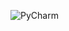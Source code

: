 ![PyCharm](https://img.shields.io/badge/PyCharm-000000.svg?&style=for-the-badge&logo=PyCharm&logoColor=white)
